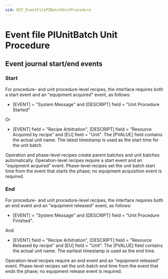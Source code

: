 ```yaml
---
uid: BIF_EventFilePIBatchUnitProcedure
---
```


# Event file PIUnitBatch Unit Procedure

<!-- Customized for FactoryTalk. SQL start/end events removed -->

## Event journal start/end events

### Start

For procedure- and unit procedure-level recipes, the interface requires both a start event and an "equipment acquired" event, as follows:

* [EVENT] = "System Message" and [DESCRIPT] field = "Unit Procedure Started"

Or

* [EVENT] field = "Recipe Arbitration", [DESCRIPT] field = "Resource Acquired by recipe" and [EU] field = "Unit". The [PVALUE] field contains the actual unit name.
The latest timestamp is used as the start time for the unit batch.

Operation and phase-level recipes create parent batches and unit batches automatically. Operation-level recipes require a start event and an "equipment acquired" event. Phase-level recipes set the unit batch start time from the event that starts the phase; no equipment acquisition event is required.

### End

For procedure- and unit procedure-level recipes, the interface requires both an end event and an "equipment released" event, as follows:

* [EVENT] = "System Message" and [DESCRIPT] field = "Unit Procedure Finished".

And

* [EVENT] field = "Recipe Arbitration", [DESCRIPT] field = "Resource Released by recipe" and [EU] field = "Unit". The [PVALUE] field contains the actual unit name.
The earliest timestamp is used as the end time.

Operation-level recipes require an end event and an "equipment released" event. Phase-level recipes set the unit-batch end time from the event that ends the phase; no equipment release event is required.
